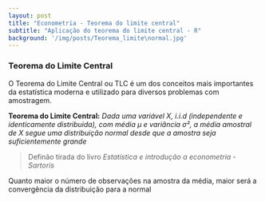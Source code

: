 ```yaml
---
layout: post
title: "Econometria - Teorema do limite central"
subtitle: "Aplicação do teorema do limite central - R"
background: '/img/posts/Teorema_limite\normal.jpg'
---
```

### Teorema do Limite Central

O Teorema do Limite Central ou TLC é um dos conceitos mais importantes da estatística moderna e utilizado para diversos problemas com amostragem.

**Teorema do Limite Central:** _Dada uma variável X, i.i.d (independente e identicamente distribuida), com média µ e variância σ², a média amostral de X segue uma distribuição *normal* desde que a amostra seja suficientemente grande_
> Definão tirada do livro _Estatística e introdução a econometria - Sartoris_

Quanto maior o número de observações na amostra da média, maior será a convergência da distribuição para a normal 